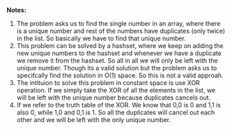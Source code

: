**Notes:** 

1. The problem asks us to find the single number in an array, where there is a unique number and rest of the numbers have duplicates (only twice) in the list. So basically we have to find that unique number.
2. This problem can be solved by a hashset, where we keep on adding the new unique numbers to the hashset and whenever we have a duplicate we remove it from the hashset. So all in all we will only be left with the unique number. Though its a valid solution but the problem asks us to specifcally find the solution in O(1) space. So this is not a valid approah.
3. The intituion to solve this problem in constant space is use XOR operation. If we simply take the XOR of all the elements in the list, we will be left with the unique number because duplicates cancels out.
4. If we refer to the truth table of the XOR. We know that 0,0 is 0 and 1,1 is also 0, while 1,0 and 0,1 is 1. So all the duplicates will cancel out each other and we will be left with the only unique number.

